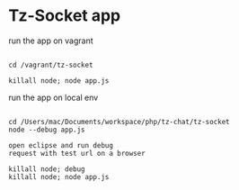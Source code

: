 # Tz-Socket app

run the app on vagrant

```

cd /vagrant/tz-socket

killall node; node app.js

```

run the app on local env

```

cd /Users/mac/Documents/workspace/php/tz-chat/tz-socket
node --debug app.js

open eclipse and run debug
request with test url on a browser

killall node; debug
killall node; node app.js

```